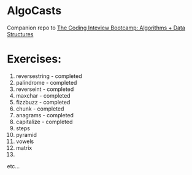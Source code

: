 # AlgoCasts

Companion repo to [The Coding Inteview Bootcamp: Algorithms + Data Structures](https://www.udemy.com/course/coding-interview-bootcamp-algorithms-and-data-structure/)


# Exercises:

1. reversestring - completed
2. palindrome - completed
3. reverseint - completed
4. maxchar - completed
5. fizzbuzz - completed
6. chunk - completed
7. anagrams - completed
8. capitalize - completed
9. steps
10. pyramid
11. vowels
12. matrix
13. 
etc...